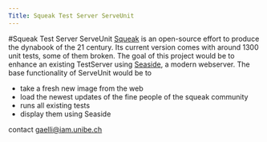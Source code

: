```yaml
---
Title: Squeak Test Server ServeUnit
---
```

#Squeak Test Server ServeUnit
[Squeak](http://www.squeak.org) is an open-source effort to produce the dynabook of the 21 century.
Its current version comes with around 1300 unit tests, some of them broken.
The goal of this project would be to enhance an existing TestServer using [Seaside](http://www.seaside.st/), a modern webserver.
The base functionality of ServeUnit would be to 

-  take a fresh new image from the web
-  load the newest updates of the fine people of the squeak community
-  runs all existing tests
-  display them using Seaside

contact <a href="mailto:gaelli@iam.unibe.ch">gaelli@iam.unibe.ch</a>

